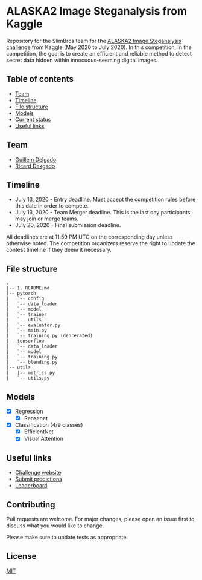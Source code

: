 # ALASKA2 Image Steganalysis from Kaggle

Repository for the SlimBros team for the [ALASKA2 Image Steganalysis challenge](https://www.kaggle.com/c/alaska2-image-steganalysis/) from Kaggle (May 2020 to July 2020). In this competition, In the competition, the goal is to create an efficient and reliable method to detect secret data hidden within innocuous-seeming digital images. 

## Table of contents
  * [Team](#team)
  * [Timeline](#timeline)
  * [File structure](#file-structure) 
  * [Models](#models)
  * [Current status](#current-status) 
  * [Useful links](#useful-links)

## Team
- [Guillem Delgado](https://www.linkedin.com/in/guillemdelgado/)
- [Ricard Dekgado](https://www.linkedin.com/in/ricarddelgadogonzalo/)

## Timeline
- July 13, 2020 - Entry deadline. Must accept the competition rules before this date in order to compete.
- July 13, 2020 - Team Merger deadline. This is the last day participants may join or merge teams.
- July 20, 2020 - Final submission deadline.

All deadlines are at 11:59 PM UTC on the corresponding day unless otherwise noted. The competition organizers reserve the right to update the contest timeline if they deem it necessary.

## File structure
```
.
|-- 1. README.md
|-- pytorch
|   `-- config
|   `-- data_loader
|   `-- model
|   `-- trainer
|   `-- utils
|   `-- evaluator.py
|   `-- main.py
|   `-- training.py (deprecated)
|-- tensorflow
|   `-- data_loader
|   `-- model
|   `-- training.py
|   `-- blending.py
|-- utils
|   |-- metrics.py
|   `-- utils.py

```

## Models
- [x] Regression
  - [x] Rensenet
- [x] Classification (4/9 classes)
  - [x] EfficientNet
  - [x] Visual Attention

## Useful links
- [Challenge website](https://www.kaggle.com/c/alaska2-image-steganalysis/)
- [Submit predictions](https://www.kaggle.com/c/alaska2-image-steganalysis/submit)
- [Leaderboard](https://www.kaggle.com/c/alaska2-image-steganalysis/leaderboard)

## Contributing
Pull requests are welcome. For major changes, please open an issue first to discuss what you would like to change.

Please make sure to update tests as appropriate.

## License
[MIT](https://choosealicense.com/licenses/mit/)

